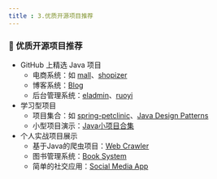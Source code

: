 ```yaml
---
title : 3.优质开源项目推荐
---
```




### 🚀 优质开源项目推荐

- GitHub 上精选 Java 项目
  - 电商系统：如 [mall](https://github.com/macrozheng/mall)、[shopizer](https://github.com/Shopizer-Ecommerce/shopizer)
  - 博客系统：[Blog](https://github.com/hexojs/hexo)
  - 后台管理系统：[eladmin](https://github.com/elunez/eladmin)、[ruoyi](https://github.com/yangzongzhuan/RuoYi)
- 学习型项目
  - 项目集合：如 [spring-petclinic](https://github.com/spring-projects/spring-petclinic)、[Java Design Patterns](https://github.com/iluwatar/java-design-patterns)
  - 小型项目演示：[Java小项目合集](https://github.com/felixfbecker/java-small-projects)
- 个人实战项目展示
  - 基于Java的爬虫项目：[Web Crawler](https://github.com/TeamHG-Memex/harvard-web-crawler)
  - 图书管理系统：[Book System](https://github.com/spring-projects/spring-framework)
  - 简单的社交应用：[Social Media App](https://github.com/gkushang/social-network)

